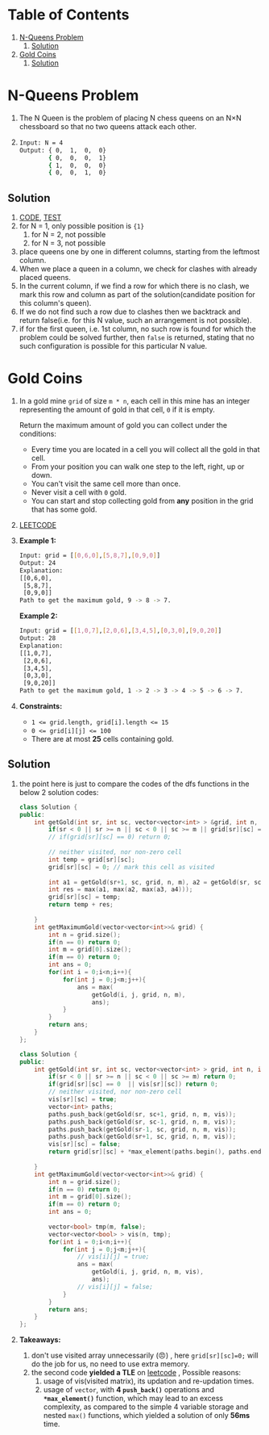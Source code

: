 # Table of Contents

1. [N-Queens Problem](#nqueens)
   1. [Solution](#sol1)
2. [Gold Coins](#gold-coins)
   1. [Solution](#sol2)





# N-Queens Problem<a name="nqueens"></a>

1. The N Queen is the problem of placing N chess queens on an N×N chessboard so that no two queens attack each other.

2. ```bash
   Input: N = 4
   Output: { 0,  1,  0,  0}
           { 0,  0,  0,  1}
           { 1,  0,  0,  0}
           { 0,  0,  1,  0}
   ```





## Solution<a name="sol1"></a>

1. [CODE](nQueens.cpp), 	[TEST](nQueensTest.txt)
2. for N = 1, only possible position is `{1}`
   1. for N = 2, not possible
   2. for N = 3, not possible
3. place queens one by one in different columns, starting from the leftmost column.
4. When we place a queen in a column, we check for clashes with already placed queens.
5. In the current column, if we find a row for which there is no clash, we mark this row and column as part of the solution(candidate position for this column's queen).
6. If we do not find such a row due to clashes then we backtrack and return false(i.e. for this N value, such an arrangement is not possible).
7. if for the first queen, i.e. 1st column, no such row is found for which the problem could be solved further, then `false` is returned, stating that no such configuration is possible for this particular N value.







# Gold Coins<a name="gold-coins"></a>

1. In a gold mine `grid` of size `m * n`, each cell in this mine has an integer representing the amount of gold in that cell, `0` if it is empty.

   Return the maximum amount of gold you can collect under the conditions:

   - Every time you are located in a cell you will collect all the gold in that cell.
   - From your position you can walk one step to the left, right, up or down.
   - You can't visit the same cell more than once.
   - Never visit a cell with `0` gold.
   - You can start and stop collecting gold from **any** position in the grid that has some gold.

2. [LEETCODE](https://leetcode.com/problems/path-with-maximum-gold/)

3. **Example 1:**

   ```bash
   Input: grid = [[0,6,0],[5,8,7],[0,9,0]]
   Output: 24
   Explanation:
   [[0,6,0],
    [5,8,7],
    [0,9,0]]
   Path to get the maximum gold, 9 -> 8 -> 7.
   ```

   **Example 2:**

   ```bash
   Input: grid = [[1,0,7],[2,0,6],[3,4,5],[0,3,0],[9,0,20]]
   Output: 28
   Explanation:
   [[1,0,7],
    [2,0,6],
    [3,4,5],
    [0,3,0],
    [9,0,20]]
   Path to get the maximum gold, 1 -> 2 -> 3 -> 4 -> 5 -> 6 -> 7.
   ```

   

4. **Constraints:**

   - `1 <= grid.length, grid[i].length <= 15`
   - `0 <= grid[i][j] <= 100`
   - There are at most **25** cells containing gold.





## Solution<a name="sol2"></a>

1. the point here is just to compare the codes of the dfs functions in the below 2 solution codes:

   ```cpp
   class Solution {
   public:
       int getGold(int sr, int sc, vector<vector<int> > &grid, int n, int m){
           if(sr < 0 || sr >= n || sc < 0 || sc >= m || grid[sr][sc] == 0) return 0;
           // if(grid[sr][sc] == 0) return 0;
           
           // neither visited, nor non-zero cell
           int temp = grid[sr][sc];
           grid[sr][sc] = 0; // mark this cell as visited
           
           int a1 = getGold(sr+1, sc, grid, n, m), a2 = getGold(sr, sc+1, grid, n, m), a3 = getGold(sr, sc-1, grid, n, m), a4 =  getGold(sr-1, sc, grid, n, m);
           int res = max(a1, max(a2, max(a3, a4)));
           grid[sr][sc] = temp;
           return temp + res;
           
       }
       int getMaximumGold(vector<vector<int>>& grid) {
           int n = grid.size();
           if(n == 0) return 0;
           int m = grid[0].size();
           if(m == 0) return 0;
           int ans = 0;
           for(int i = 0;i<n;i++){
               for(int j = 0;j<m;j++){
                   ans = max(
                       getGold(i, j, grid, n, m),
                       ans);
               }
           }
           return ans;
       }
   };
   ```

   ```cpp
   class Solution {
   public:
       int getGold(int sr, int sc, vector<vector<int> > grid, int n, int m, vector<vector<bool> > &vis){
           if(sr < 0 || sr >= n || sc < 0 || sc >= m) return 0;
           if(grid[sr][sc] == 0  || vis[sr][sc]) return 0;
           // neither visited, nor non-zero cell
           vis[sr][sc] = true;
           vector<int> paths;
           paths.push_back(getGold(sr, sc+1, grid, n, m, vis));
           paths.push_back(getGold(sr, sc-1, grid, n, m, vis));
           paths.push_back(getGold(sr-1, sc, grid, n, m, vis));
           paths.push_back(getGold(sr+1, sc, grid, n, m, vis));
           vis[sr][sc] = false;
           return grid[sr][sc] + *max_element(paths.begin(), paths.end());
           
       }
       int getMaximumGold(vector<vector<int>>& grid) {
           int n = grid.size();
           if(n == 0) return 0;
           int m = grid[0].size();
           if(m == 0) return 0;
           int ans = 0;
           
           vector<bool> tmp(m, false);
           vector<vector<bool> > vis(n, tmp);
           for(int i = 0;i<n;i++){
               for(int j = 0;j<m;j++){
                   // vis[i][j] = true;
                   ans = max(
                       getGold(i, j, grid, n, m, vis),
                       ans);
                   // vis[i][j] = false;
               }
           }
           return ans;
       }
   };
   ```

2. **Takeaways:**

   1. don't use visited array unnecessarily (:angry:) , here `grid[sr][sc]=0;` will do the job for us, no need to use extra memory.
   2. the second code **yielded a TLE** on [leetcode](https://leetcode.com/problems/path-with-maximum-gold/) , Possible reasons:
      1. usage of vis(visited matrix), its updation and re-updation times.
      2. usage of `vector`, with **4 `push_back()`** operations and **`*max_element()`** function, which may lead to an excess complexity, as compared to the simple 4 variable storage and nested `max()` functions, which yielded a solution of only **56ms** time.